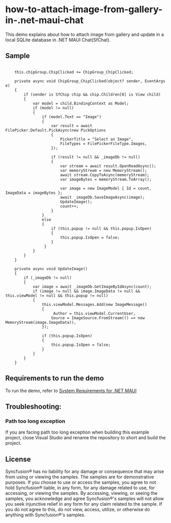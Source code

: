 # how-to-attach-image-from-gallery-in-.net-maui-chat

This demo explains about how to attach image from gallery and update in a local SQLite database in .NET MAUI Chat(SfChat).

## Sample

```xaml

    this.chipGroup.ChipClicked += ChipGroup_ChipClicked;

    private async void ChipGroup_ChipClicked(object? sender, EventArgs e)
    {
        if (sender is SfChip chip && chip.Children[0] is View child)
        {
            var model = child.BindingContext as Model;
            if (model != null)
            {
                if (model.Text == "Image")
                {
                    var result = await FilePicker.Default.PickAsync(new PickOptions
                    {
                        PickerTitle = "Select an Image",
                        FileTypes = FilePickerFileType.Images,
                    });

                    if (result != null && _imageDb != null)
                    {
                        var stream = await result.OpenReadAsync();
                        var memoryStream = new MemoryStream();
                        await stream.CopyToAsync(memoryStream);
                        var imageBytes = memoryStream.ToArray();

                        var image = new ImageModel { Id = count, ImageData = imageBytes };
                        await _imageDb.SaveImageAsync(image);
                        UpdateImage();
                        count++;
                    }
                }
                else
                {
                    if (this.popup != null && this.popup.IsOpen)
                    {
                        this.popup.IsOpen = false;
                    }
                 }
            }
        }
    }

    private async void UpdateImage()
    {
        if (_imageDb != null)
        {
            var image = await _imageDb.GetImageByIdAsync(count);
            if (image != null && image.ImageData != null && this.viewModel != null && this.popup != null)
            {
                this.viewModel.Messages.Add(new ImageMessage()
                {
                     Author = this.viewModel.CurrentUser,
                    Source = ImageSource.FromStream(() => new MemoryStream(image.ImageData)),
                });

                if (this.popup.IsOpen)
                {
                    this.popup.IsOpen = false;
                }
            }
        }
    }

```

## Requirements to run the demo

To run the demo, refer to [System Requirements for .NET MAUI](https://help.syncfusion.com/maui/system-requirements)

## Troubleshooting:
### Path too long exception

If you are facing path too long exception when building this example project, close Visual Studio and rename the repository to short and build the project.

## License

Syncfusion® has no liability for any damage or consequence that may arise from using or viewing the samples. The samples are for demonstrative purposes. If you choose to use or access the samples, you agree to not hold Syncfusion® liable, in any form, for any damage related to use, for accessing, or viewing the samples. By accessing, viewing, or seeing the samples, you acknowledge and agree Syncfusion®'s samples will not allow you seek injunctive relief in any form for any claim related to the sample. If you do not agree to this, do not view, access, utilize, or otherwise do anything with Syncfusion®'s samples.

